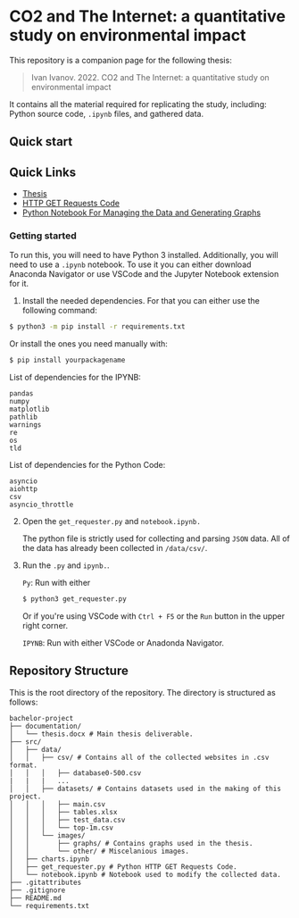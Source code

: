 # CO2 and The Internet: a quantitative study on environmental impact
This repository is a companion page for the following thesis:
> Ivan Ivanov. 2022. CO2 and The Internet: a quantitative study on environmental impact

It contains all the material required for replicating the study, including: Python source code, `.ipynb` files, and gathered data.

## Quick start
Quick Links
---------------

* [Thesis](documentation/thesis.docx)
* [HTTP GET Requests Code](src/get_requester.py)
* [Python Notebook For Managing the Data and Generating Graphs](src/get_requester.py)

### Getting started
To run this, you will need to have Python 3 installed. 
Additionally, you will need to use a `.ipynb` notebook. 
To use it you can either download Anaconda Navigator or use VSCode and the Jupyter Notebook extension for it.

1. Install the needed dependencies. For that you can either use the following command:

```bash
$ python3 -m pip install -r requirements.txt
```
Or install the ones you need manually with:

```bash
$ pip install yourpackagename
```

List of dependencies for the IPYNB:
```
pandas
numpy
matplotlib
pathlib
warnings
re
os
tld
```

List of dependencies for the Python Code:
```
asyncio
aiohttp
csv
asyncio_throttle
```

2. Open the `get_requester.py` and `notebook.ipynb.`

   The python file is strictly used for collecting and parsing `JSON` data. All of the data has already been collected in `/data/csv/`.

3. Run the `.py` and `ipynb.`.

   `Py`: Run with either
   ```bash
   $ python3 get_requester.py
   ```
   Or if you're using VSCode with `Ctrl + F5` or the `Run` button in the upper right corner.

   `IPYNB`: Run with either VSCode or Anadonda Navigator.

## Repository Structure
This is the root directory of the repository. The directory is structured as follows:

    bachelor-project
    ├── documentation/
    │   └── thesis.docx # Main thesis deliverable.
    ├── src/
    │   ├── data/
    │   │   ├── csv/ # Contains all of the collected websites in .csv format.
    │   │   │   ├── database0-500.csv
    |   |   |   ...
    │   │   ├── datasets/ # Contains datasets used in the making of this project.
    │   │   │   ├── main.csv
    │   │   │   ├── tables.xlsx
    │   │   │   ├── test_data.csv
    │   │   │   └── top-1m.csv
    │   │   └── images/
    │   │       ├── graphs/ # Contains graphs used in the thesis.
    │   │       └── other/ # Miscelanious images.
    │   ├── charts.ipynb
    │   ├── get_requester.py # Python HTTP GET Requests Code.
    │   └── notebook.ipynb # Notebook used to modify the collected data.
    ├── .gitattributes
    ├── .gitignore
    ├── README.md
    └── requirements.txt